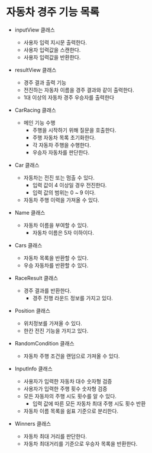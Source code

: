 # 자동차 경주 기능 목록

- inputView 클래스
  - 사용자 입력 지시문 출력한다.
  - 사용자 입력값을 스캔한다.
  - 사용자 입력값을 반환한다.
  

- resultView 클래스
  - 경주 결과 출력 기능
  - 전진하는 자동차 이름을 경주 결과와 같이 출력한다.
  - 1대 이상의 자동차 경주 우승자를 출력한다


- CarRacing 클래스 
  - 메인 기능 수행
    - 주행을 시작하기 위해 질문을 호출한다.
    - 주행 자동차 목록 초기화한다.
    - 각 자동차 주행을 수행한다.
    - 우승자 자동차를 판단한다.
  

- Car 클래스
  - 자동차는 전진 또는 멈출 수 있다.
    - 입력 값이 4 이상일 경우 전진한다.
    - 입력 값의 범위는 0 ~ 9 이다.
  - 자동차 주행 이력을 가져올 수 있다.


- Name 클래스
  - 자동차 이름을 부여할 수 있다.
    - 자동차 이름은 5자 이하이다.


- Cars 클래스
  - 자동차 목록을 반환할 수 있다.
  - 우승 자동차를 반환할 수 있다.


- RaceResult 클래스
  - 경주 결과를 반환한다.
    - 경주 진행 라운드 정보를 가지고 있다.
  

- Position 클래스
  - 위치정보를 가져올 수 있다.
  - 한칸 전진 기능을 가지고 있다.
  

- RandomCondition 클래스
  - 자동차 주행 조건을 랜덤으로 가져올 수 있다.
  

- InputInfo 클래스
  - 사용자가 입력한 자동차 대수 숫자형 검증
  - 사용자가 입력한 주행 횟수 숫자형 검증
  - 모든 자동차의 주행 시도 횟수를 알 수 있다.
    - 입력 값에 따른 모든 자동차 최대 주행 시도 횟수 반환
  - 자동차 이름 목록을 쉼표 기준으로 분리한다.
  

- Winners 클래스
  - 자동차 최대 거리를 판단한다.
  - 자동차 최대거리를 기준으로 우승자 목록을 반환한다.